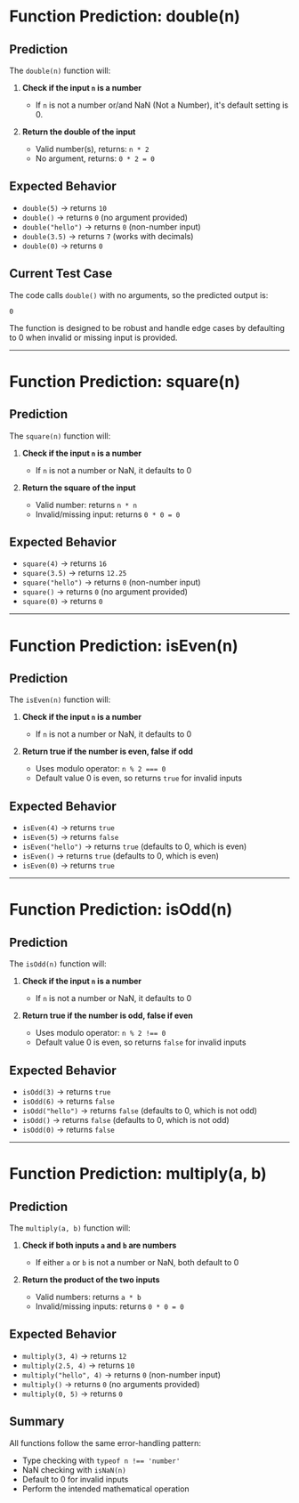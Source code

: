 # Function Prediction: double(n)

## Prediction

The `double(n)` function will:

1. **Check if the input `n` is a number**
   - If `n` is not a number or/and NaN (Not a Number), it's default setting is 0.

2. **Return the double of the input**
   - Valid number(s), returns: `n * 2`
   - No argument, returns: `0 * 2 = 0`

## Expected Behavior

- `double(5)` → returns `10`
- `double()` → returns `0` (no argument provided)
- `double("hello")` → returns `0` (non-number input)
- `double(3.5)` → returns `7` (works with decimals)
- `double(0)` → returns `0`

## Current Test Case

The code calls `double()` with no arguments, so the predicted output is:
```
0
```
The function is designed to be robust and handle edge cases by defaulting to 0 when invalid or missing input is provided.

---

# Function Prediction: square(n)

## Prediction

The `square(n)` function will:

1. **Check if the input `n` is a number**
   - If `n` is not a number or NaN, it defaults to 0

2. **Return the square of the input**
   - Valid number: returns `n * n`
   - Invalid/missing input: returns `0 * 0 = 0`

## Expected Behavior

- `square(4)` → returns `16`
- `square(3.5)` → returns `12.25`
- `square("hello")` → returns `0` (non-number input)
- `square()` → returns `0` (no argument provided)
- `square(0)` → returns `0`

---

# Function Prediction: isEven(n)

## Prediction

The `isEven(n)` function will:

1. **Check if the input `n` is a number**
   - If `n` is not a number or NaN, it defaults to 0

2. **Return true if the number is even, false if odd**
   - Uses modulo operator: `n % 2 === 0`
   - Default value 0 is even, so returns `true` for invalid inputs

## Expected Behavior

- `isEven(4)` → returns `true`
- `isEven(5)` → returns `false`
- `isEven("hello")` → returns `true` (defaults to 0, which is even)
- `isEven()` → returns `true` (defaults to 0, which is even)
- `isEven(0)` → returns `true`

---

# Function Prediction: isOdd(n)

## Prediction

The `isOdd(n)` function will:

1. **Check if the input `n` is a number**
   - If `n` is not a number or NaN, it defaults to 0

2. **Return true if the number is odd, false if even**
   - Uses modulo operator: `n % 2 !== 0`
   - Default value 0 is even, so returns `false` for invalid inputs

## Expected Behavior

- `isOdd(3)` → returns `true`
- `isOdd(6)` → returns `false`
- `isOdd("hello")` → returns `false` (defaults to 0, which is not odd)
- `isOdd()` → returns `false` (defaults to 0, which is not odd)
- `isOdd(0)` → returns `false`

---

# Function Prediction: multiply(a, b)

## Prediction

The `multiply(a, b)` function will:

1. **Check if both inputs `a` and `b` are numbers**
   - If either `a` or `b` is not a number or NaN, both default to 0

2. **Return the product of the two inputs**
   - Valid numbers: returns `a * b`
   - Invalid/missing inputs: returns `0 * 0 = 0`

## Expected Behavior

- `multiply(3, 4)` → returns `12`
- `multiply(2.5, 4)` → returns `10`
- `multiply("hello", 4)` → returns `0` (non-number input)
- `multiply()` → returns `0` (no arguments provided)
- `multiply(0, 5)` → returns `0`

## Summary

All functions follow the same error-handling pattern:
- Type checking with `typeof n !== 'number'`
- NaN checking with `isNaN(n)`
- Default to 0 for invalid inputs
- Perform the intended mathematical operation